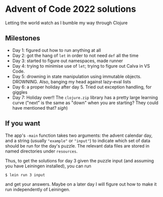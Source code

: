 # Advent of Code 2022 solutions

Letting the world watch as I bumble my way through Clojure

## Milestones

* Day 1: figured out how to run anything at all
* Day 2: got the hang of `let` in order to not need `def` all the time
* Day 3: started to figure out namespaces, made runner
* Day 4: trying to minimise use of `let`; trying to figure out Calva in VS Code.
* Day 5: drowning in state manipulation using immutable objects. DROWNING. Also, banging my head against lazy-eval lists
* Day 6: a proper holiday after day 5. Tried out exception handling, for giggles
* Day 7: Holiday over!! The `clojure.zip` library has a pretty large learning curve ("next" is the same as "down" when you are starting? They could have mentioned that? *sigh*)


## If you want

The app's `-main` function takes two arguments: the advent calendar day, 
and a string (usually `"example"` or `"input"`) to indicate which set of
data should be run for the day's puzzle. The relevant data files are stored
in named directories under `resources`.

Thus, to get the solutions for day 3 given the puzzle input (and assuming you have Leiningen installed), you can run

    $ lein run 3 input

and get your answers. Maybe on a later day I will figure out how to make it run independently of Leiningen.